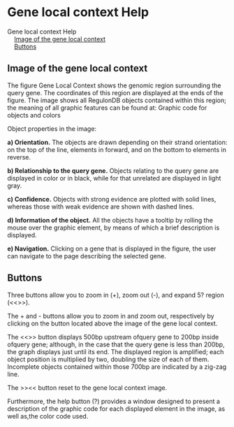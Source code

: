# Gene local context Help


Gene local context Help     
&nbsp;&nbsp;&nbsp;&nbsp;[Image of the gene local context](#image-gene-context)  
&nbsp;&nbsp;&nbsp;&nbsp;[Buttons](#buttons)  


## <a name="image-gene-context">Image of the gene local context</a>

The figure Gene Local Context shows the genomic region surrounding the query gene. The coordinates of this region are displayed at the ends of the figure. The image shows all RegulonDB objects contained within this region; the meaning of all graphic features can be found at: Graphic code for objects and colors

Object properties in the image:

**a) Orientation.** The objects are drawn depending on their strand orientation: on the top of the line, elements in forward, and on the bottom to elements in reverse.

**b) Relationship to the query gene.** Objects relating to the query gene are displayed in color or in black, while for that unrelated are displayed in light gray.

**c) Confidence.** Objects with strong evidence are plotted with solid lines, whereas those with weak evidence are shown with dashed lines.

**d) Information of the object.** All the objects have a tooltip by rolling the mouse over the graphic element, by means of which a brief description is displayed.

**e) Navigation.** Clicking on a gene that is displayed in the figure, the user can navigate to the page describing the selected gene.


## <a name="buttons">Buttons</a>

Three buttons allow you to zoom in (+), zoom out (-), and expand 5? region (&lt;<>>).

The + and - buttons allow you to zoom in and zoom out, respectively by clicking on the button located above the image of the gene local context.

The &lt;<>> button displays 500bp upstream ofquery gene to 200bp inside ofquery gene; although, in the case that the query gene is less than 200bp, the graph displays just until its end. The displayed region is amplified; each object position is multiplied by two, doubling the size of each of them. Incomplete objects contained within those 700bp are indicated by a zig-zag line.

The >>&lt;< button reset to the gene local context image.

Furthermore, the help button (?) provides a window designed to present a description of the graphic code for each displayed element in the image, as well as,the color code used.
